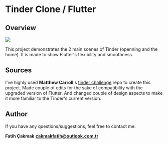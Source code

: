 # Tinder Clone / Flutter

## Overview
![](https://media.giphy.com/media/2YhE34VZAWTcQYONLs/giphy.gif)

This project demonstrates the 2 main scenes of Tinder (openning and the home). It is made to show Flutter's flexibility and smoothness.

## Sources
I've highly used **Matthew Carroll**'s [tinder challenge](https://github.com/matthew-carroll/flutter_ui_challenge_tinder_matching) repo to create this project. Made couple of edits for the sake of compatibility with the upgraded version of Flutter. And changed couple of design aspects to make it more familiar to the Tinder's current version.

## Author
If you have any questions/suggestions, feel free to contact me.

**Fatih Çakmak**
**cakmakfatih@outlook.com.tr**